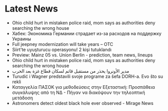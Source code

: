 # Latest News
-  Ohio child hurt in mistaken police raid, mom says as authorities deny searching the wrong house
-  Хабек: Экономика Германии страдает из-за расходов на поддержку Украины
-  Full jeepney modernization will take years – OTC
-  Siirt'te uyuşturucu operasyonu! 2 kişi tutuklandı
-  Preview: Mainz 05 vs. Union Berlin - prediction, team news, lineups
-  Ohio child hurt in mistaken police raid, mom says as authorities deny searching the wrong house
-  مدير الأونروا يحذر من مستقبل قاتم لسكان قطاع غزة بعد الحرب
-  Turudić i Wagner predstavili svoje programe za šefa DORH-a. Evo što su rekli
-  Καταγγελία ΠΑΣΟΚ για μεθοδεύσεις στην Εξεταστική: Προσπάθεια συγκάλυψης από τη ΝΔ - Πήγαν να διακόψουν την τηλεοπτική μετάδοση
-  Astronomers detect oldest black hole ever observed - Mirage News
